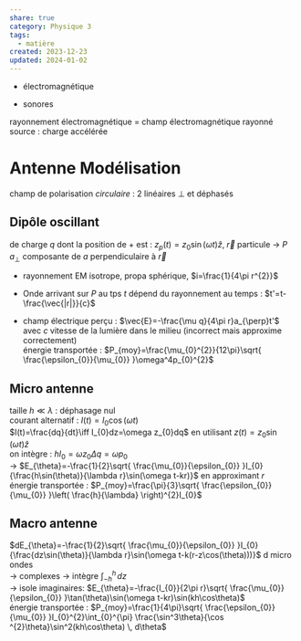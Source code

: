 ```yaml
---  
share: true  
category: Physique 3  
tags:  
  - matière  
created: 2023-12-23  
updated: 2024-01-02  
---  
```

  
  
  
- électromagnétique   
  
- sonores   
  
rayonnement électromagnétique = champ électromagnétique rayonné  
	source : charge accélérée  
# Antenne Modélisation  
champ de polarisation *circulaire* : 2 linéaires $\perp$ et déphasés  
## Dipôle oscillant  
de charge $q$ dont la position de + est : $z_{p}(t)=z_{0}\sin(\omega t) \hat{z}$, $\vec{r}$ particule → $P$   
$a_{\perp}$ composante de $a$ perpendiculaire à $\vec{r}$  
  
- rayonnement EM isotrope, propa sphérique, $i=\frac{1}{4\pi r^{2}}$  
  
- Onde arrivant sur $P$ au tps $t$ dépend du rayonnement au temps : $t'=t-\frac{\vec{|r|}}{c}$  
  
- champ électrique perçu : $\vec{E}=-\frac{\mu q}{4\pi r}a_{\perp}t'$   
	avec $c$ vitesse de la lumière dans le milieu (incorrect mais approxime correctement)  
énergie transportée : $P_{moy}=\frac{\mu_{0}^{2}}{12\pi}\sqrt{ \frac{\epsilon_{0}}{\mu_{0}} }\omega^4p_{0}^{2}$  
## Micro antenne  
taille $h\ll \lambda$ : déphasage nul  
courant alternatif : $I(t)=I_{0}\cos(\omega t)$  
$I(t)=\frac{dq}{dt}\iff I_{0}dz=\omega z_{0}dq$ en utilisant $z(t)=z_{0}\sin(\omega t) \hat{z}$  
on intègre : $hI_{0}=\omega z_{0}\Delta q=\omega p_{0}$  
→ $E_{\theta}=-\frac{1}{2}\sqrt{ \frac{\mu_{0}}{\epsilon_{0}} }I_{0}{\frac{h\sin(\theta)}{\lambda r}\sin(\omega t-kr)}$ en approximant $r$  
énergie transportée : $P_{moy}=\frac{\pi}{3}\sqrt{ \frac{\epsilon_{0}}{\mu_{0}} }\left( \frac{h}{\lambda} \right)^{2}I_{0}$  
## Macro antenne  
$dE_{\theta}=-\frac{1}{2}\sqrt{ \frac{\mu_{0}}{\epsilon_{0}} }I_{0}{\frac{dz\sin(\theta)}{\lambda r}\sin(\omega t-k(r-z\cos(\theta)))}$ d micro ondes  
→ complexes → intègre $\int_{-h}^{h}  \, dz$  
→ isole imaginaires: $E_{\theta}=-\frac{I_{0}}{2\pi r}\sqrt{ \frac{\mu_{0}}{\epsilon_{0}} }\tan(\theta)\sin(\omega t-kr)\sin(kh\cos\theta)$  
énergie transportée : $P_{moy}=\frac{1}{4\pi}\sqrt{ \frac{\epsilon_{0}}{\mu_{0}} }I_{0}^{2}\int_{0}^{\pi} \frac{\sin^3\theta}{\cos ^{2}\theta}\sin^2(kh\cos\theta) \, d\theta$  
